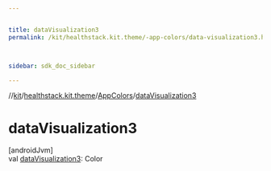 ```yaml
---


title: dataVisualization3
permalink: /kit/healthstack.kit.theme/-app-colors/data-visualization3.html



sidebar: sdk_doc_sidebar

---
```



//[kit](/kit.html)/[healthstack.kit.theme](../index.html)/[AppColors](index.html)/[dataVisualization3](data-visualization3.html)



# dataVisualization3



[androidJvm]\
val [dataVisualization3](data-visualization3.html): Color






